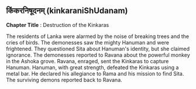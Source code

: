 ## किंकरनिषूदनम् (kinkaraniShUdanam)
**Chapter Title** : Destruction of the Kinkaras

The residents of Lanka were alarmed by the noise of breaking trees and the cries of birds. The demonesses saw the mighty Hanuman and were frightened. They questioned Sita about Hanuman's identity, but she claimed ignorance. The demonesses reported to Ravana about the powerful monkey in the Ashoka grove. Ravana, enraged, sent the Kinkaras to capture Hanuman. Hanuman, with great strength, defeated the Kinkaras using a metal bar. He declared his allegiance to Rama and his mission to find Sita. The surviving demons reported back to Ravana.